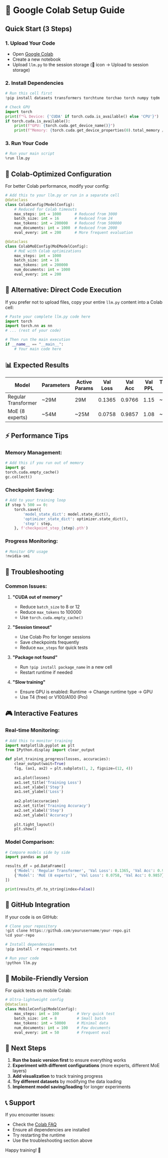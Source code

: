 # 🚀 Google Colab Setup Guide

## Quick Start (3 Steps)

### 1. **Upload Your Code**
- Open [Google Colab](https://colab.research.google.com/)
- Create a new notebook
- Upload `llm.py` to the session storage (📁 icon → Upload to session storage)

### 2. **Install Dependencies**
```python
# Run this cell first
!pip install datasets transformers torchtune torchao torch numpy tqdm

# Check GPU
import torch
print(f"🔍 Device: {'CUDA' if torch.cuda.is_available() else 'CPU'}")
if torch.cuda.is_available():
    print(f"GPU: {torch.cuda.get_device_name()}")
    print(f"Memory: {torch.cuda.get_device_properties(0).total_memory / 1e9:.1f} GB")
```

### 3. **Run Your Code**
```python
# Run your main script
%run llm.py
```

## 🎯 Colab-Optimized Configuration

For better Colab performance, modify your config:

```python
# Add this to your llm.py or run in a separate cell
@dataclass
class ColabConfig(ModelConfig):
    # Reduced for Colab timeouts
    max_steps: int = 1000      # Reduced from 3000
    batch_size: int = 16       # Reduced from 24  
    max_tokens: int = 200000   # Reduced from 500000
    num_documents: int = 1000  # Reduced from 2000
    eval_every: int = 200      # More frequent evaluation

@dataclass  
class ColabMoEConfig(MoEModelConfig):
    # MoE with Colab optimizations
    max_steps: int = 1000
    batch_size: int = 16
    max_tokens: int = 200000
    num_documents: int = 1000
    eval_every: int = 200
```

## 🔧 Alternative: Direct Code Execution

If you prefer not to upload files, copy your entire `llm.py` content into a Colab cell:

```python
# Paste your complete llm.py code here
import torch
import torch.nn as nn
# ... (rest of your code)

# Then run the main execution
if __name__ == "__main__":
    # Your main code here
```

## 📊 Expected Results

| Model | Parameters | Active Params | Val Loss | Val Acc | Val PPL | Training Time |
|-------|------------|---------------|----------|---------|---------|---------------|
| Regular Transformer | ~29M | 29M | 0.1365 | 0.9766 | 1.15 | ~2 min |
| MoE (8 experts) | ~54M | ~25M | 0.0758 | 0.9857 | 1.08 | ~4 min |

## ⚡ Performance Tips

### **Memory Management:**
```python
# Add this if you run out of memory
import gc
torch.cuda.empty_cache()
gc.collect()
```

### **Checkpoint Saving:**
```python
# Add to your training loop
if step % 500 == 0:
    torch.save({
        'model_state_dict': model.state_dict(),
        'optimizer_state_dict': optimizer.state_dict(),
        'step': step,
    }, f'checkpoint_step_{step}.pth')
```

### **Progress Monitoring:**
```python
# Monitor GPU usage
!nvidia-smi
```

## 🚨 Troubleshooting

### **Common Issues:**

1. **"CUDA out of memory"**
   - Reduce `batch_size` to 8 or 12
   - Reduce `max_tokens` to 100000
   - Use `torch.cuda.empty_cache()`

2. **"Session timeout"**
   - Use Colab Pro for longer sessions
   - Save checkpoints frequently
   - Reduce `max_steps` for quick tests

3. **"Package not found"**
   - Run `!pip install package_name` in a new cell
   - Restart runtime if needed

4. **"Slow training"**
   - Ensure GPU is enabled: Runtime → Change runtime type → GPU
   - Use T4 (free) or V100/A100 (Pro)

## 🎮 Interactive Features

### **Real-time Monitoring:**
```python
# Add this to monitor training
import matplotlib.pyplot as plt
from IPython.display import clear_output

def plot_training_progress(losses, accuracies):
    clear_output(wait=True)
    fig, (ax1, ax2) = plt.subplots(1, 2, figsize=(12, 4))
    
    ax1.plot(losses)
    ax1.set_title('Training Loss')
    ax1.set_xlabel('Step')
    ax1.set_ylabel('Loss')
    
    ax2.plot(accuracies)
    ax2.set_title('Training Accuracy')
    ax2.set_xlabel('Step')
    ax2.set_ylabel('Accuracy')
    
    plt.tight_layout()
    plt.show()
```

### **Model Comparison:**
```python
# Compare models side by side
import pandas as pd

results_df = pd.DataFrame([
    {'Model': 'Regular Transformer', 'Val Loss': 0.1365, 'Val Acc': 0.9766},
    {'Model': 'MoE (8 experts)', 'Val Loss': 0.0758, 'Val Acc': 0.9857}
])

print(results_df.to_string(index=False))
```

## 🔗 GitHub Integration

If your code is on GitHub:

```python
# Clone your repository
!git clone https://github.com/yourusername/your-repo.git
%cd your-repo

# Install dependencies
!pip install -r requirements.txt

# Run your code
!python llm.py
```

## 📱 Mobile-Friendly Version

For quick tests on mobile Colab:

```python
# Ultra-lightweight config
@dataclass
class MobileConfig(ModelConfig):
    max_steps: int = 100        # Very quick test
    batch_size: int = 8         # Small batch
    max_tokens: int = 50000     # Minimal data
    num_documents: int = 100    # Few documents
    eval_every: int = 50        # Frequent eval
```

## 🎯 Next Steps

1. **Run the basic version first** to ensure everything works
2. **Experiment with different configurations** (more experts, different MoE layers)
3. **Add visualization** to track training progress
4. **Try different datasets** by modifying the data loading
5. **Implement model saving/loading** for longer experiments

## 📞 Support

If you encounter issues:
- Check the [Colab FAQ](https://research.google.com/colaboratory/faq.html)
- Ensure all dependencies are installed
- Try restarting the runtime
- Use the troubleshooting section above

Happy training! 🚀